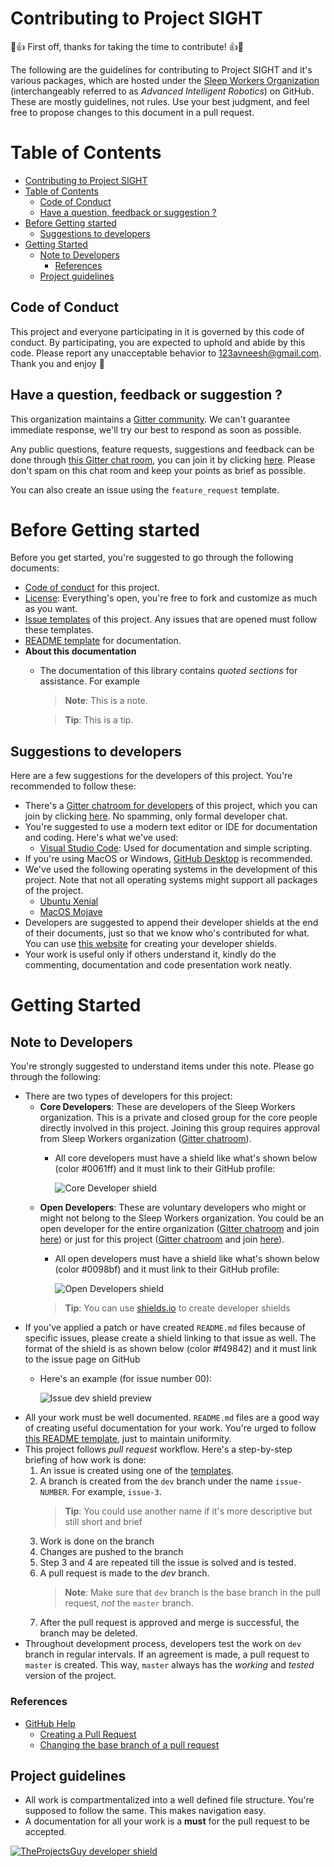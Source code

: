 # Contributing to Project SIGHT

:pray::thumbsup: First off, thanks for taking the time to contribute! :thumbsup::pray:

The following are the guidelines for contributing to Project SIGHT and it's various packages, which are hosted under the [Sleep Workers Organization](https://github.com/SleepWorkers) (interchangeably referred to as _Advanced Intelligent Robotics_) on GitHub. These are mostly guidelines, not rules. Use your best judgment, and feel free to propose changes to this document in a pull request.

# Table of Contents
- [Contributing to Project SIGHT](#contributing-to-project-sight)
- [Table of Contents](#table-of-contents)
  - [Code of Conduct](#code-of-conduct)
  - [Have a question, feedback or suggestion ?](#have-a-question-feedback-or-suggestion)
- [Before Getting started](#before-getting-started)
  - [Suggestions to developers](#suggestions-to-developers)
- [Getting Started](#getting-started)
  - [Note to Developers](#note-to-developers)
    - [References](#references)
  - [Project guidelines](#project-guidelines)

## Code of Conduct
This project and everyone participating in it is governed by this code of conduct. By participating, you are expected to uphold and abide by this code. Please report any unacceptable behavior to 123avneesh@gmail.com. Thank you and enjoy :confetti_ball:

## Have a question, feedback or suggestion ?
This organization maintains a [Gitter community](https://gitter.im/Sleep-Workers/). We can't guarantee immediate response, we'll try our best to respond as soon as possible.

Any public questions, feature requests, suggestions and feedback can be done through [this Gitter chat room](https://gitter.im/Sleep-Workers/SIGHT-Doc), you can join it by clicking [here](https://gitter.im/Sleep-Workers/SIGHT-Doc?utm_source=share-link&utm_medium=link&utm_campaign=share-link). Please don't spam on this chat room and keep your points as brief as possible.

You can also create an issue using the `feature_request` template.

# Before Getting started
Before you get started, you're suggested to go through the following documents:
- [Code of conduct](./CODE_OF_CONDUCT.md) for this project.
- [License](./../LICENSE): Everything's open, you're free to fork and customize as much as you want.
- [Issue templates](./ISSUE_TEMPLATE/) of this project. Any issues that are opened must follow these templates.
- [README template](./README_TEMPLATE.md) for documentation.
- **About this documentation**
  - The documentation of this library contains _quoted sections_ for assistance. For example
    > **Note**: This is a note.

    > **Tip**: This is a tip.

## Suggestions to developers
Here are a few suggestions for the developers of this project. You're recommended to follow these:
- There's a [Gitter chatroom for developers](https://gitter.im/Sleep-Workers/SIGHT-Dev) of this project, which you can join by clicking [here](https://gitter.im/Sleep-Workers/SIGHT-Dev?utm_source=share-link&utm_medium=link&utm_campaign=share-link). No spamming, only formal developer chat.
- You're suggested to use a modern text editor or IDE for documentation and coding. Here's what we've used:
  - [Visual Studio Code](https://code.visualstudio.com/): Used for documentation and simple scripting.
- If you're using MacOS or Windows, [GitHub Desktop](https://desktop.github.com) is recommended.
- We've used the following operating systems in the development of this project. Note that not all operating systems might support all packages of the project.
  - [Ubuntu Xenial](http://releases.ubuntu.com/16.04/)
  - [MacOS Mojave](https://www.apple.com/in/macos/mojave/)
- Developers are suggested to append their developer shields at the end of their documents, just so that we know who's contributed for what. You can use [this website](https://shields.io/#/) for creating your developer shields.
- Your work is useful only if others understand it, kindly do the commenting, documentation and code presentation work neatly.

# Getting Started

## Note to Developers
You're strongly suggested to understand items under this note. Please go through the following:
- There are two types of developers for this project:
  - **Core Developers**: These are developers of the Sleep Workers organization. This is a private and closed group for the core people directly involved in this project. Joining this group requires approval from Sleep Workers organization ([Gitter chatroom](https://gitter.im/Sleep-Workers/GitHub-Core-Developers)). 
    - All core developers must have a shield like what's shown below (color #0061ff) and it must link to their GitHub profile:

        ![Core Developer shield](https://img.shields.io/badge/Dev-GitHub--Username-0061ff.svg)
  - **Open Developers**: These are voluntary developers who might or might not belong to the Sleep Workers organization. You could be an open developer for the entire organization ([Gitter chatroom](https://gitter.im/Sleep-Workers/GitHub-Developers) and join [here](https://gitter.im/Sleep-Workers/GitHub-Developers?utm_source=share-link&utm_medium=link&utm_campaign=share-link)) or just for this project ([Gitter chatroom](https://gitter.im/Sleep-Workers/SIGHT-Dev) and join [here](https://gitter.im/Sleep-Workers/SIGHT-Dev?utm_source=share-link&utm_medium=link&utm_campaign=share-link)).
    - All open developers must have a shield like what's shown below (color #0098bf) and it must link to their GitHub profile: 
        
        ![Open Developers shield](https://img.shields.io/badge/Dev-GitHub--Username-0098bf.svg)
    > **Tip**: You can use [shields.io](https://shields.io/#/) to create developer shields
- If you've applied a patch or have created `README.md` files because of specific issues, please create a shield linking to that issue as well. The format of the shield is as shown below (color #f49842) and it must link to the issue page on GitHub
    - Here's an example (for issue number 00):

        ![Issue dev shield preview](https://img.shields.io/badge/issue-%2300-f49842.svg)
- All your work must be well documented. `README.md` files are a good way of creating useful documentation for your work. You're urged to follow [this README template](./README_TEMPLATE.md), just to maintain uniformity.
- This project follows _pull request_ workflow. Here's a step-by-step briefing of how work is done:
    1. An issue is created using one of the [templates](./ISSUE_TEMPLATE/).
    2. A branch is created from the `dev` branch under the name `issue-NUMBER`. For example, `issue-3`.
       > **Tip**: You could use another name if it's more descriptive but still short and brief
    3. Work is done on the branch 
    4. Changes are pushed to the branch
    5. Step 3 and 4 are repeated till the issue is solved and is tested.
    6. A pull request is made to the _dev_ branch. 
       > **Note**: Make sure that `dev` branch is the base branch in the pull request, _not_ the `master` branch.
    7. After the pull request is approved and merge is successful, the branch may be deleted.
- Throughout development process, developers test the work on `dev` branch in regular intervals. If an agreement is made, a pull request to `master` is created. This way, `master` always has the _working_ and _tested_ version of the project.

### References
- [GitHub Help](https://help.github.com/)
  - [Creating a Pull Request](https://help.github.com/articles/creating-a-pull-request/)
  - [Changing the base branch of a pull request](https://help.github.com/articles/changing-the-base-branch-of-a-pull-request/)

## Project guidelines
- All work is compartmentalized into a well defined file structure. You're supposed to follow the same. This makes navigation easy.
- A documentation for all your work is a **must** for the pull request to be accepted.

[![TheProjectsGuy developer shield](https://img.shields.io/badge/Dev-TheProjectsGuy-0061ff.svg)](https://github.com/TheProjectsGuy)
